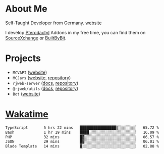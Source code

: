 # About Me

Self-Taught Developer from Germany. [website](https://rjansen.dev)

I develop [Pterodactyl](https://pterodactyl.io) Addons in my free time, you can find
them on [SourceXchange](https://www.sourcexchange.net/teams/356/profile) or [BuiltByBit](https://builtbybit.com/search/3078009).

# Projects

- `MCVAPI` ([website](https://versions.mcjars.app))
- `MCJars` ([website](https://mcjars.app), [repository](https://github.com/0x7d8/mcjar))
- `rjweb-server` ([docs](https://server.rjweb.dev), [repository](https://github.com/0x7d8/NPM_WEB-SERVER))
- `@rjweb/utils` ([docs](https://utils.rjweb.dev), [repository](https://github.com/0x7d8/rjweb-utils))
- `Bot` ([website](https://bot.rjns.dev))

# [Wakatime](https://wakatime.com/@0x7d8)

<!--START_SECTION:waka-->

```txt
TypeScript       5 hrs 22 mins   ████████████████▒░░░░░░░░   65.72 %
Bash             1 hr 19 mins    ████░░░░░░░░░░░░░░░░░░░░░   16.09 %
PHP              32 mins         █▓░░░░░░░░░░░░░░░░░░░░░░░   06.57 %
JSON             29 mins         █▓░░░░░░░░░░░░░░░░░░░░░░░   06.01 %
Blade Template   14 mins         ▓░░░░░░░░░░░░░░░░░░░░░░░░   02.88 %
```

<!--END_SECTION:waka-->
